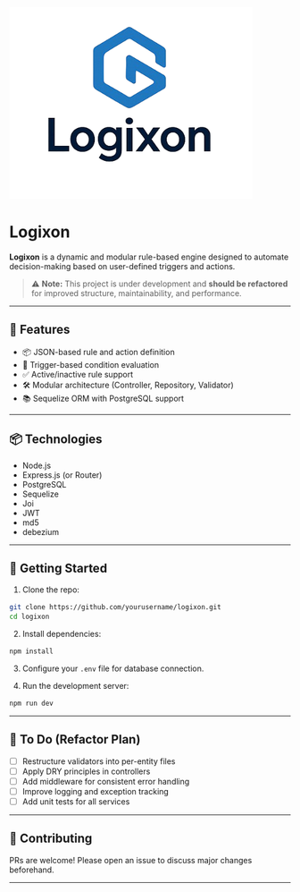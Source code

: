 ![eyeOne Logo](logo.png)

# Logixon

**Logixon** is a dynamic and modular rule-based engine designed to automate decision-making based on user-defined triggers and actions.

> ⚠️ **Note:** This project is under development and **should be refactored** for improved structure, maintainability, and performance.

---

## 🚀 Features

- 📦 JSON-based rule and action definition
- 🔄 Trigger-based condition evaluation
- ✅ Active/inactive rule support
- 🛠️ Modular architecture (Controller, Repository, Validator)
- 📚 Sequelize ORM with PostgreSQL support

---


## 📦 Technologies

- Node.js
- Express.js (or Router)
- PostgreSQL
- Sequelize
- Joi
- JWT
- md5
- debezium

---

## 🧪 Getting Started

1. Clone the repo:

```bash
git clone https://github.com/yourusername/logixon.git
cd logixon
```

2. Install dependencies:

```bash
npm install
```

3. Configure your `.env` file for database connection.

4. Run the development server:

```bash
npm run dev
```

---

## 🧹 To Do (Refactor Plan)

- [ ] Restructure validators into per-entity files
- [ ] Apply DRY principles in controllers
- [ ] Add middleware for consistent error handling
- [ ] Improve logging and exception tracking
- [ ] Add unit tests for all services

---

## 🤝 Contributing

PRs are welcome! Please open an issue to discuss major changes beforehand.

---